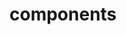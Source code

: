 <!-- Space: Projects -->
<!-- Parent: Dotfiles -->
<!-- Title: Components Dotfiles -->
<!-- Label: Dotfiles -->
<!-- Label: Project -->
<!-- Label: Components -->
<!-- Include: disclaimer.md -->
<!-- Include: ac:toc -->

# components
